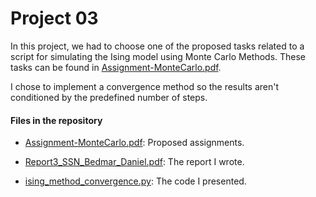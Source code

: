 # Project 03

In this project, we had to choose one of the proposed tasks related to a script for simulating the Ising model using Monte Carlo Methods. These tasks can be found in [Assignment-MonteCarlo.pdf](Assignment-MonteCarlo.pdf).

I chose to implement a convergence method so the results aren't conditioned by the predefined number of steps.

#### Files in the repository

- [Assignment-MonteCarlo.pdf](Assignment-MonteCarlo.pdf): Proposed assignments.

- [Report3_SSN_Bedmar_Daniel.pdf](Report3_SSN_Bedmar_Daniel.pdf): The report I wrote.

- [ising_method_convergence.py](ising_method_convergence.py): The code I presented.
